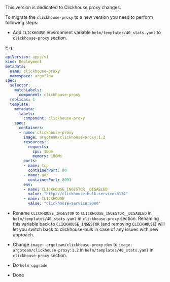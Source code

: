 This version is dedicated to Clickhouse proxy changes.

To migrate the `clickhouse-proxy` to a new version you need to perform following steps:

- Add `CLICKHOUSE` environment variable `helm/templates/40_stats.yaml` to `clickhouse-proxy` section.

E.g.:
```yaml
apiVersion: apps/v1
kind: Deployment
metadata:
  name: clickhouse-proxy
  namespace: argoflow
spec:
  selector:
    matchLabels:
      component: clickhouse-proxy
  replicas: 1
  template:
    metadata:
      labels:
        component: clickhouse-proxy
    spec:
      containers:
      - name: clickhouse-proxy
        image: argoteam/clickhouse-proxy:1.2
        resources:
          requests:
            cpu: 100m
            memory: 100Mi
        ports:
        - name: tcp
          containerPort: 80
        - name: udp
          containerPort: 8091
        env:
        - name: CLICKHOUSE_INGESTOR__DISABLED
          value: "http://clickhouse-bulk-service:8124"
        - name: CLICKHOUSE
          value: "clickhouse-service:9000"
```

- Rename `CLICKHOUSE_INGESTOR` to `CLICKHOUSE_INGESTOR__DISABLED` in `helm/templates/40_stats.yaml` in `clickhouse-proxy` section. 
Renaming this variable back to `CLICKHOUSE_INGESTOR` (and removing `CLICKHOUSE`) will let you switch back to clickhouse-bulk in case of any issues with new approach.

- Change `image: argoteam/clickhouse-proxy:dev` to `image: argoteam/clickhouse-proxy:1.2` in `helm/templates/40_stats.yaml` in `clickhouse-proxy` section.

- Do `helm upgrade`

- Done
